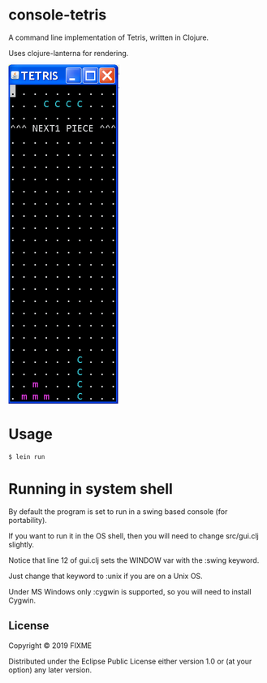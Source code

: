 # console-tetris
A command line implementation of Tetris, written in Clojure.

Uses clojure-lanterna for rendering.

![Alt text](./screenshot.png?raw=true "Title")

# Usage


    $ lein run
    
# Running in system shell

By default the program is set to run in a swing based console (for portability).

If you want to run it in the OS shell, then you will need to change src/gui.clj slightly.

Notice that line 12 of gui.clj sets the WINDOW var with the :swing keyword.

Just change that keyword to :unix if you are on a Unix OS.

Under MS Windows only :cygwin is supported, so you will need to install Cygwin.

## License

Copyright © 2019 FIXME

Distributed under the Eclipse Public License either version 1.0 or (at
your option) any later version.
